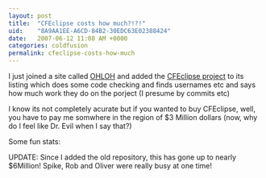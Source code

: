 ```yaml
---
layout: post
title:  "CFEclipse costs how much?!?!"
uid:	"8A9AA1EE-A6CD-84B2-30EDC63E02388424"
date:   2007-06-12 11:08 AM +0000
categories: coldfusion
permalink: cfeclipse-costs-how-much
---
```

I just joined a site called <a href="http://www.ohloh.net/">OHLOH</a> and added the <a href="">CFEclipse project</a> to its listing which does some code checking and finds usernames etc and says how much work they do on the porject (I presume by commits etc)

I know its not completely acurate but if you wanted to buy CFEclipse, well, you have to pay me somwhere in the region of $3 Million dollars (now, why do I feel like Dr. Evil when I say that?)


Some fun stats:
<SCRIPT type='text/javascript' language='JavaScript' src='http://www.ohloh.net/projects/5939;badge_js'></SCRIPT>

UPDATE: Since I added the old repository, this has gone up to nearly $6Million! Spike, Rob and Oliver were really busy at one time!